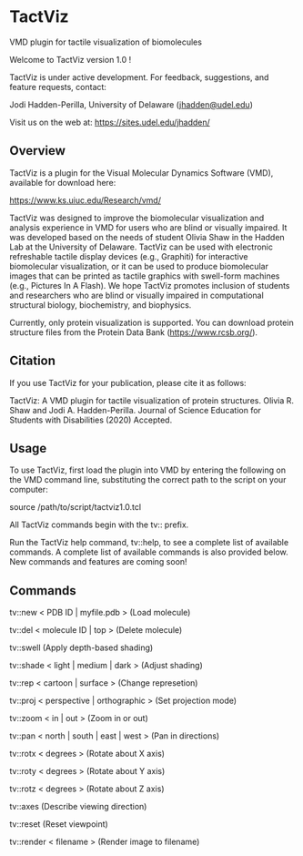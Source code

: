 # TactViz
VMD plugin for tactile visualization of biomolecules

Welcome to TactViz version 1.0 !

TactViz is under active development.
For feedback, suggestions, and feature requests, contact:

Jodi Hadden-Perilla, University of Delaware (jhadden@udel.edu)

Visit us on the web at: https://sites.udel.edu/jhadden/

Overview
--------

TactViz is a plugin for the Visual Molecular Dynamics Software (VMD), available
for download here:

https://www.ks.uiuc.edu/Research/vmd/

TactViz was designed to improve the biomolecular visualization and analysis
experience in VMD for users who are blind or visually impaired. It was developed
based on the needs of student Olivia Shaw in the Hadden Lab at the University of
Delaware. TactViz can be used with electronic refreshable tactile display
devices (e.g., Graphiti) for interactive biomolecular visualization, or it can
be used to produce biomolecular images that can be printed as tactile graphics
with swell-form machines (e.g., Pictures In A Flash). We hope TactViz promotes
inclusion of students and researchers who are blind or visually impaired in
computational structural biology, biochemistry, and biophysics.

Currently, only protein visualization is supported. You can download protein
structure files from the Protein Data Bank (https://www.rcsb.org/).

Citation
--------  

If you use TactViz for your publication, please cite it as follows:

TactViz: A VMD plugin for tactile visualization of protein structures.
Olivia R. Shaw and Jodi A. Hadden-Perilla.
Journal of Science Education for Students with Disabilities (2020) Accepted.

Usage
-----

To use TactViz, first load the plugin into VMD by entering the following on the
VMD command line, substituting the correct path to the script on your computer:

source /path/to/script/tactviz1.0.tcl

All TactViz commands begin with the tv:: prefix.

Run the TactViz help command, tv::help, to see a complete list of available
commands. A complete list of available commands is also provided below. New
commands and features are coming soon!

Commands
--------

tv::new < PDB ID | myfile.pdb >         (Load molecule)

tv::del < molecule ID | top >           (Delete molecule)

tv::swell                               (Apply depth-based shading)

tv::shade < light | medium | dark >     (Adjust shading)

tv::rep < cartoon | surface >           (Change represetion)

tv::proj < perspective | orthographic > (Set projection mode)

tv::zoom < in | out >                   (Zoom in or out)

tv::pan < north | south | east | west > (Pan in directions)

tv::rotx < degrees >                    (Rotate about X axis)

tv::roty < degrees >                    (Rotate about Y axis)

tv::rotz < degrees >                    (Rotate about Z axis)

tv::axes                                (Describe viewing direction)

tv::reset                               (Reset viewpoint)

tv::render < filename >                 (Render image to filename)
